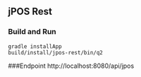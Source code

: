 ## jPOS Rest

### Build and Run
````
gradle installApp
build/install/jpos-rest/bin/q2
````

###Endpoint
http://localhost:8080/api/jpos

